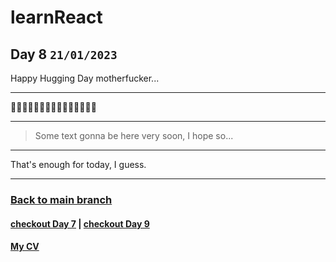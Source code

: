 # learnReact
## Day 8 `21/01/2023`

Happy Hugging Day motherfucker...

---

🤗🤗🤗🎆🎆🎆🤗🤗🤗🎇🎇🎇🤗🤗🤗

---
> Some text gonna be here very soon, I hope so...

---

That's enough for today, I guess.

---

### [Back to main branch](https://github.com/syrovezhko/learn-react#learnreact)
#### [checkout **Day 7**](https://github.com/syrovezhko/learn-react/tree/day_7#learnreact) | [checkout **Day 9**](https://github.com/syrovezhko/learn-react/tree/day_9#learnreact)
#### [My CV](https://github.com/syrovezhko)